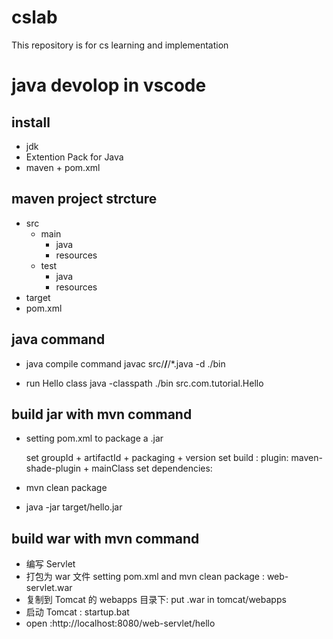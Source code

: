 # cslab

This repository is for cs learning and implementation

# java devolop in vscode

## install

- jdk
- Extention Pack for Java
- maven + pom.xml

## maven project strcture

- src
  - main
    - java
    - resources
  - test
    - java
    - resources
- target
- pom.xml

## java command

- java compile command
  javac src/**/**/\*.java -d ./bin

- run Hello class
  java -classpath ./bin src.com.tutorial.Hello

## build jar with mvn command

- setting pom.xml to package a .jar

  set groupId + artifactId + packaging + version
  set build : plugin: maven-shade-plugin + mainClass
  set dependencies:

- mvn clean package
- java -jar target/hello.jar

## build war with mvn command

- 编写 Servlet
- 打包为 war 文件 setting pom.xml and mvn clean package : web-servlet.war
- 复制到 Tomcat 的 webapps 目录下: put .war in tomcat/webapps
- 启动 Tomcat : startup.bat
- open :http://localhost:8080/web-servlet/hello
